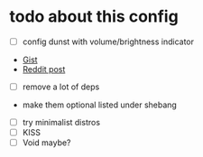 # todo about this config
 - [ ] config dunst with volume/brightness indicator
  - [Gist](https://gist.github.com/Blaradox/030f06d165a82583ae817ee954438f2e)
  - [Reddit post](https://www.reddit.com/r/unixporn/comments/9i5seg/brightness_and_volume_notifications_with_dunst_oc/)
 - [ ] remove a lot of deps
  - make them optional listed under shebang
 - [ ] try minimalist distros
  - [ ] KISS
  - [ ] Void maybe?
